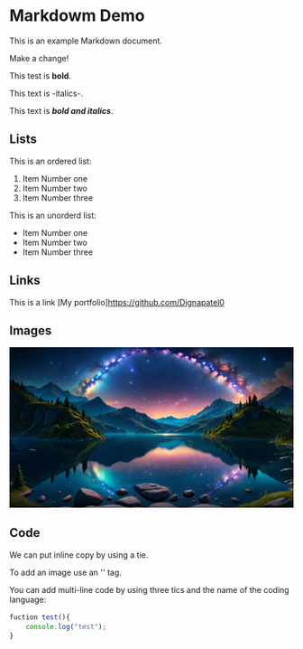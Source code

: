 # Markdowm Demo

This is an example Markdown document.

Make a change!

This test is **bold**.

This text is -italics-.

This text is **_bold and italics_**.

## Lists

This is an ordered list:

1. Item Number one
2. Item Number two
3. Item Number three

This is an unorderd list:

- Item Number one
- Item Number two
- Item Number three

## Links

This is a link [My portfolio]https://github.com/Dignapatel0

## Images

![Photos](1.jpeg)

## Code

We can put inline copy by using a tie.

To add an image use an '<img>' tag.

You can add multi-line code by using three tics and the name of the coding language:

```javascript
fuction test(){
    console.log("test");
}
```